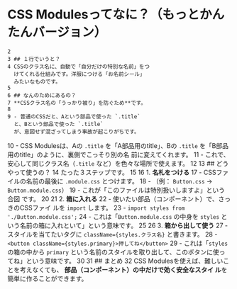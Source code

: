 # CSS Modulesってなに？（もっとかんたんバージョン）
    2 
    3 ## １行でいうと？
    4 CSSのクラス名に、自動で「自分だけの特別な名前」をつ
      けてくれる仕組みです。洋服につける「お名前シール」
      みたいなものです。
    5 
    6 ## なんのためにあるの？
    7 **CSSクラス名の「うっかり被り」を防ぐため**です。
    8 
    9 - 普通のCSSだと、Aという部品で使った `.title`
      と、Bという部品で使った `.title`
      が、意図せず混ざってしまう事故が起こりがちです。
   10 - CSS Modulesは、Aの `.title`
      を「A部品用のtitle」、Bの `.title`
      を「B部品用のtitle」のように、裏側でこっそり別の名
      前に変えてくれます。
   11 - これで、安心して同じクラス名（`.title`
      など）を色々な場所で使えます。
   12 
   13 ## どうやって使うの？
   14 たった３ステップです。
   15 
   16 1.  **名札をつける**
   17     - CSSファイルの名前の最後に `.module.css`
      とつけます。
   18     - （例： `Button.css` → `Button.module.css`）
   19     -
      これが「このファイルは特別扱いしますよ」という合図
      です。
   20 
   21 2.  **箱に入れる**
   22     -
      使いたい部品（コンポーネント）で、さっきのCSSファイ
      ルを `import` します。
   23     - `import styles from './Button.module.css';`
   24     - これは「`Button.module.css` の中身を `styles`
      という名前の箱に入れといて」という意味です。
   25 
   26 3.  **箱から出して使う**
   27     - スタイルを当てたいタグに
      `className={styles.クラス名}` と書きます。
   28     - `<button
      className={styles.primary}>押してね</button>`
   29     - これは「`styles` の箱の中から `primary`
      という名前のスタイルを取り出して、このボタンに使っ
      てね」という意味です。
   30 
   31 ## まとめ
   32 CSS Modulesを使えば、難しいことを考えなくても、
      **部品（コンポーネント）の中だけで効く安全なスタイ
      ル**を簡単に作ることができます。